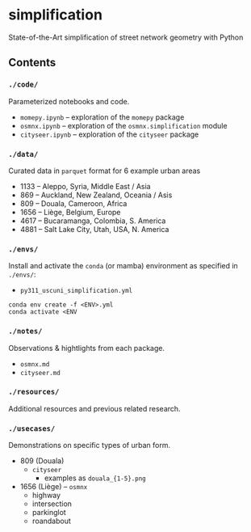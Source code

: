 # simplification

State-of-the-Art simplification of street network geometry with Python

## Contents

### `./code/`

Parameterized notebooks and code.
* `momepy.ipynb` – exploration of the `momepy` package
* `osmnx.ipynb` – exploration of the `osmnx.simplification` module
* `cityseer.ipynb` – exploration of the `cityseer` package

### `./data/`

Curated data in `parquet` format for 6 example urban areas
* 1133 – Aleppo, Syria, Middle East / Asia
* 869 – Auckland, New Zealand, Oceania / Asis
* 809 – Douala, Cameroon, Africa
* 1656 – Liège, Belgium, Europe
* 4617 – Bucaramanga, Colombia, S. America
* 4881 – Salt Lake City, Utah, USA, N. America

### `./envs/`

Install and activate the `conda` (or mamba) environment as specified in `./envs/`:
* `py311_uscuni_simplification.yml`

```
conda env create -f <ENV>.yml
conda activate <ENV
```

### `./notes/`

Observations & hightlights from each package.

* `osmnx.md`
* `cityseer.md`

### `./resources/`

Additional resources and previous related research.

### `./usecases/`

Demonstrations on specific types of urban form.

* 809 (Douala)
  * `cityseer`
    * examples as `douala_{1-5}.png`
* 1656 (Liège) – `osmnx`
  * highway
  * intersection
  * parkinglot
  * roandabout

